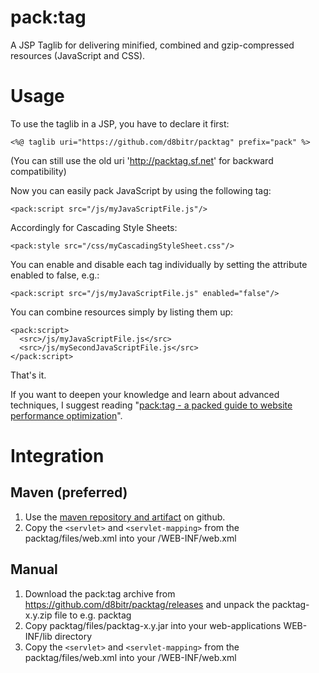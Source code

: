 # pack:tag

A JSP Taglib for delivering minified, combined and gzip-compressed resources (JavaScript and CSS).

# Usage

To use the taglib in a JSP, you have to declare it first:

    <%@ taglib uri="https://github.com/d8bitr/packtag" prefix="pack" %>

(You can still use the old uri 'http://packtag.sf.net' for backward compatibility)

Now you can easily pack JavaScript by using the following tag:

    <pack:script src="/js/myJavaScriptFile.js"/>

Accordingly for Cascading Style Sheets:

    <pack:style src="/css/myCascadingStyleSheet.css"/>

You can enable and disable each tag individually by setting the attribute enabled to false, e.g.:

    <pack:script src="/js/myJavaScriptFile.js" enabled="false"/>

You can combine resources simply by listing them up:

    <pack:script>
      <src>/js/myJavaScriptFile.js</src>
      <src>/js/mySecondJavaScriptFile.js</src>
    </pack:script>

That's it.

If you want to deepen your knowledge and learn about advanced techniques, I suggest reading "[pack:tag - a packed guide to website performance optimization](https://github.com/d8bitr/packtag/raw/master/documentation/packtag%20-%20a%20packed%20guide%20to%20website%20performance%20optimization.pdf)".


# Integration

## Maven (preferred)
1. Use the [maven repository and artifact](https://github.com/d8bitr/maven-repository) on github.
2. Copy the `<servlet>` and `<servlet-mapping>` from the packtag/files/web.xml into your
/WEB-INF/web.xml

## Manual

1. Download the pack:tag archive from https://github.com/d8bitr/packtag/releases and unpack
the packtag-x.y.zip file to e.g. packtag
2. Copy packtag/files/packtag-x.y.jar into your web-applications WEB-INF/lib directory
3. Copy the `<servlet>` and `<servlet-mapping>` from the packtag/files/web.xml into your
/WEB-INF/web.xml
